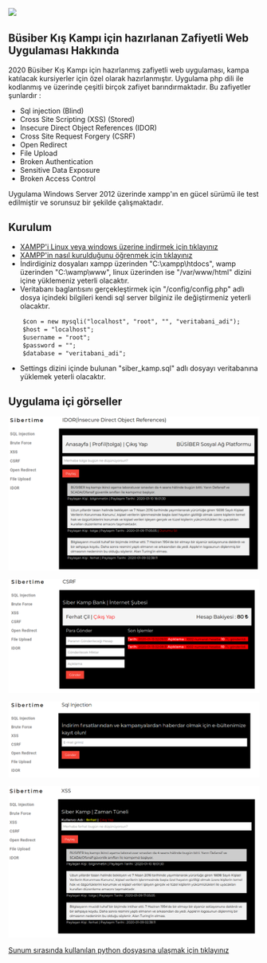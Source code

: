 ![](https://raw.githubusercontent.com/sibertime/sibertime-vulnerable-web-application/master/img/readme/logo.png)

## Büsiber Kış Kampı için hazırlanan Zafiyetli Web Uygulaması Hakkında

2020 Büsiber Kış Kampı için hazırlanmış zafiyetli web uygulaması, kampa katılacak kursiyerler için özel olarak hazırlanmıştır. Uygulama php dili ile kodlanmış ve üzerinde çeşitli birçok zafiyet barındırmaktadır. Bu zafiyetler şunlardır :

  - Sql injection (Blind)
  - Cross Site Scripting (XSS) (Stored)
  - Insecure Direct Object References (IDOR)
  - Cross Site Request Forgery (CSRF)
  - Open Redirect
  - File Upload
  - Broken Authentication
  - Sensitive Data Exposure
  - Broken Access Control
  
  Uygulama Windows Server 2012 üzerinde xampp'ın en gücel sürümü ile test edilmiştir ve sorunsuz bir şekilde çalışmaktadır.
  
## Kurulum

- [XAMPP'i Linux veya windows üzerine indirmek için tıklayınız](https://www.apachefriends.org/tr/download.html "to install xampp") 
- [XAMPP'in nasıl kurulduğunu öğrenmek için tıklayınız](https://www.wikihow.com/Install-XAMPP-for-Windows "How to Install XAMPP") 
- İndirdiginiz dosyaları xampp üzerinden "C:\xampp\htdocs", wamp üzerinden "C:\wamp\www", linux üzerinden ise "/var/www/html" dizini içine yüklemeniz yeterli olacaktır.
- Veritabanı baglantısını gerçekleştirmek için "/config/config.php" adlı dosya içindeki bilgileri kendi sql server bilginiz ile değiştirmeniz yeterli olacaktır.
```config.php
    $con = new mysqli("localhost", "root", "", "veritabani_adi");
    $host = "localhost";
    $username = "root";
    $password = "";
    $database = "veritabani_adi";
```
- Settings dizini içinde bulunan "siber_kamp.sql" adlı dosyayı veritabanına yüklemek yeterli olacaktır.

## Uygulama içi görseller

[![N|Cybrbook](https://raw.githubusercontent.com/sibertime/busiber-kis-kampi-zafiyetli-web-uygulamasi/master/uploads/idor.png)](https://github.com/sibertime/busiber-kis-kampi-zafiyetli-web-uygulamasi/)


[![N|Cybrbook](https://raw.githubusercontent.com/sibertime/busiber-kis-kampi-zafiyetli-web-uygulamasi/master/uploads/csrf.png)](https://github.com/sibertime/busiber-kis-kampi-zafiyetli-web-uygulamasi/)


[![N|Cybrbook](https://raw.githubusercontent.com/sibertime/busiber-kis-kampi-zafiyetli-web-uygulamasi/master/uploads/sql.png)](https://github.com/sibertime/busiber-kis-kampi-zafiyetli-web-uygulamasi/)


[![N|Cybrbook](https://raw.githubusercontent.com/sibertime/busiber-kis-kampi-zafiyetli-web-uygulamasi/master/uploads/xss.png)](https://github.com/sibertime/busiber-kis-kampi-zafiyetli-web-uygulamasi/)

[Sunum sırasında kullanılan python dosyasına ulaşmak için tıklayınız](https://raw.githubusercontent.com/sibertime/busiber-kis-kampi-zafiyetli-web-uygulamasi/master/python.py "python code") 
